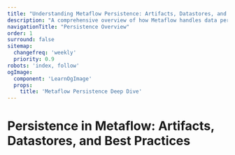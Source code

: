 ```yaml
---
title: "Understanding Metaflow Persistence: Artifacts, Datastores, and Best Practices"
description: "A comprehensive overview of how Metaflow handles data persistence, from `self` assignments and artifact management to datastore interactions, caching, and choosing the right storage strategies."
navigationTitle: "Persistence Overview"
order: 1
surround: false
sitemap:
  changefreq: 'weekly'
  priority: 0.9
robots: 'index, follow'
ogImage:
  component: 'LearnOgImage'
  props:
    title: 'Metaflow Persistence Deep Dive'
---
```


# Persistence in Metaflow: Artifacts, Datastores, and Best Practices